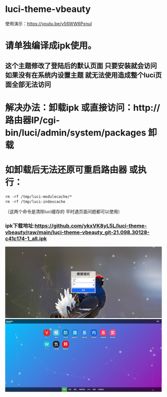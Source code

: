 # luci-theme-vbeauty
使用演示：https://youtu.be/y56WW6PxnuI
# 请单独编译成ipk使用。
## 这个主题修改了登陆后的默认页面  只要安装就会访问 如果没有在系统内设置主题 就无法使用造成整个luci页面全部无法访问
# 解决办法：卸载ipk  或直接访问：http://路由器IP/cgi-bin/luci/admin/system/packages 卸载
# 如卸载后无法还原可重启路由器  或执行：
```
rm -rf /tmp/luci-modulecache/*
rm -rf /tmp/luci-indexcache
```
（这两个命令是清除luci缓存的 平时遇页面问题都可以使用）
### ipk下载地址:https://github.com/ykxVK8yL5L/luci-theme-vbeauty/raw/main/luci-theme-vbeauty_git-21.098.30128-c41c174-1_all.ipk
![image](https://github.com/ykxVK8yL5L/luci-theme-vbeauty/blob/main/Screenshots/Login.png?raw=true)
![image](https://github.com/ykxVK8yL5L/luci-theme-vbeauty/blob/main/Screenshots/ScreenShot.png?raw=true)

